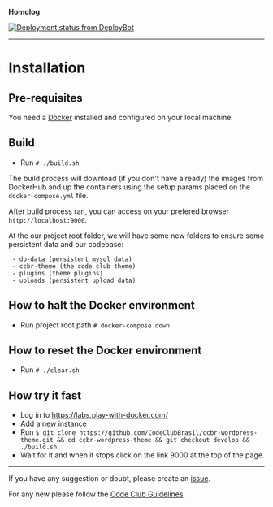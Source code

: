 **Homolog**

[![Deployment status from DeployBot](https://felipefernandes.deploybot.com/badge/56046448067712/119163.svg)](http://deploybot.com)

---

# Installation

## Pre-requisites

You need a [Docker](https://docs.docker.com/engine/installation/) installed and configured on your local machine. 

## Build

 - Run `# ./build.sh`

 The build process will download (if you don't have already) the images from DockerHub and up the containers using the setup params placed on the `docker-compose.yml` file.

 After build process ran, you can access on your prefered browser `http://localhost:9000`.
 
 At the our project root folder, we will have some new folders to ensure some persistent data and our codebase:
 ```
  - db-data (persistent mysql data)
  - ccbr-theme (the code club theme)
  - plugins (theme plugins)
  - uploads (persistent upload data)
 ```

## How to halt the Docker environment

 - Run project root path `# docker-compose down`


## How to reset the Docker environment

 - Run `# ./clear.sh`

## How try it fast

- Log in to https://labs.play-with-docker.com/
- Add a new instance
- Run `$ git clone https://github.com/CodeClubBrasil/ccbr-wordpress-theme.git && cd ccbr-wordpress-theme && git checkout develop && ./build.sh`
- Wait for it and when it stops click on the link 9000 at the top of the page.

---

 If you have any suggestion or doubt, please create an [issue](https://github.com/CodeClubBrasil/ccbr-wordpress-theme/issues).

 For any new please follow the [Code Club Guidelines](https://styleguide.codeclubworld.org/).

 
